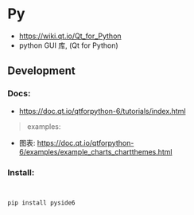 # Py

- https://wiki.qt.io/Qt_for_Python
- python GUI 库, (Qt for Python)

## Development

### Docs:

- https://doc.qt.io/qtforpython-6/tutorials/index.html

> examples:

- 图表: https://doc.qt.io/qtforpython-6/examples/example_charts_chartthemes.html

### Install:

```ruby


pip install pyside6

```


